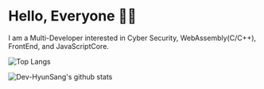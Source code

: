 # Hello, Everyone 🤘🏻

I am a Multi-Developer interested in Cyber Security, WebAssembly(C/C++), FrontEnd, and JavaScriptCore.

![Top Langs](https://github-readme-stats.vercel.app/api/top-langs/?username=Dev-HyunSang&layout=compact)

![Dev-HyunSang's github stats](https://github-readme-stats.vercel.app/api?username=Dev-HyunSang&show_icons=true&theme=radical)
